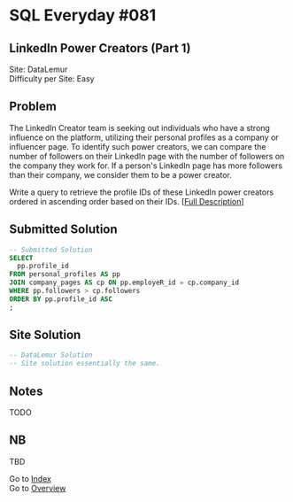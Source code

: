 # SQL Everyday \#081

## LinkedIn Power Creators (Part 1)

Site: DataLemur\
Difficulty per Site: Easy

## Problem

The LinkedIn Creator team is seeking out individuals who have a strong influence on the platform, utilizing their personal profiles as a company or influencer page. To identify such power creators, we can compare the number of followers on their LinkedIn page with the number of followers on the company they work for. If a person's LinkedIn page has more followers than their company, we consider them to be a power creator.

Write a query to retrieve the profile IDs of these LinkedIn power creators ordered in ascending order based on their IDs. [[Full Description](https://datalemur.com/questions/linkedin-power-creators)]

## Submitted Solution

```sql
-- Submitted Solution
SELECT
  pp.profile_id
FROM personal_profiles AS pp 
JOIN company_pages AS cp ON pp.employeR_id = cp.company_id
WHERE pp.followers > cp.followers
ORDER BY pp.profile_id ASC
;
```

## Site Solution

```sql
-- DataLemur Solution 
-- Site solution essentially the same.
```

## Notes

TODO

## NB

TBD

Go to [Index](../?tab=readme-ov-file#index)\
Go to [Overview](../?tab=readme-ov-file)
